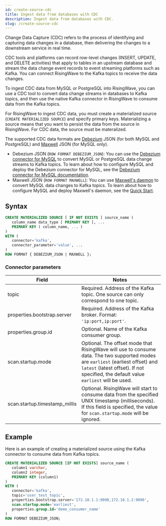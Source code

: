 ```yaml
---
id: create-source-cdc
title: Ingest data from databases with CDC
description: Ingest data from databases with CDC.
slug: /create-source-cdc
---
```

<head>
  <link rel="canonical" href="https://docs.risingwave.com/docs/current/create-source-cdc/" />
</head>

Change Data Capture (CDC) refers to the process of identifying and capturing data changes in a database, then delivering the changes to a downstream service in real time. 

CDC tools and platforms can record row-level changes (INSERT, UPDATE, and DELETE activities) that apply to tables in an upstream database and stream the data change event records to event streaming platforms such as Kafka. You can connect RisingWave to the Kafka topics to receive the data changes.

To ingest CDC data from MySQL or PostgreSQL into RisingWave, you can use a CDC tool to convert data change streams in databases to Kafka topics, and then use the native Kafka connector in RisingWave to consume data from the Kafka topics.

For RisingWave to ingest CDC data, you must create a materialized source (`CREATE MATERIALIZED SOURCE`) and specify primary keys. Materializing a source means that you want to persist the data from the source in RisingWave. For CDC data, the source must be materalized.

The supported CDC data formats are [Debezium](https://debezium.io) JSON (for both MySQL and PostgreSQL) and [Maxwell](https://maxwells-daemon.io) JSON (for MySQL only).

- Debezium JSON (`ROW FORMAT DEBEZIUM_JSON`): You can use the [Debezium connector for MySQL](https://debezium.io/documentation/reference/stable/connectors/mysql.html) to convert MySQL or PostgreSQL data change streams to Kafka topics. To learn about how to configure MySQL and deploy the Debezium connector for MySQL, see the [Debezium connector for MySQL documentation](https://debezium.io/documentation/reference/stable/connectors/mysql.html).
- Maxwell JSON (`ROW FORMAT MAXWELL`): You can use [Maxwell's daemon](https://maxwells-daemon.io/) to convert MySQL data changes to Kafka topics. To learn about how to configure MySQL and deploy Maxwell's daemon, see the [Quick Start](https://maxwells-daemon.io/quickstart/).


## Syntax

```sql
CREATE MATERIALIZED SOURCE [ IF NOT EXISTS ] source_name (
   column_name data_type [ PRIMARY KEY ], ...
   PRIMARY KEY ( column_name, ... )
) 
WITH (
   connector='kafka',
   connector_parameter='value', ...
) 
ROW FORMAT { DEBEZIUM_JSON | MAXWELL };
```

### Connector parameters

|Field|Notes|
|---|---|
|topic| Required. Address of the Kafka topic. One source can only correspond to one topic.|
|properties.bootstrap.server| Required. Address of the Kafka broker. Format: `'ip:port,ip:port'`.	|
|properties.group.id	|Optional. Name of the Kafka consumer group.	|
|scan.startup.mode|Optional. The offset mode that RisingWave will use to consume data. The two supported modes are `earliest` (earliest offset) and `latest` (latest offset). If not specified, the default value `earliest` will be used.|
|scan.startup.timestamp_millis|Optional. RisingWave will start to consume data from the specified UNIX timestamp (milliseconds). If this field is specified, the value for `scan.startup.mode` will be ignored.|


## Example

Here is an example of creating a materialized source using the Kafka connector to consume data from Kafka topics.

```sql
CREATE MATERIALIZED SOURCE [IF NOT EXISTS] source_name (
   column1 varchar,
   column2 integer,
   PRIMARY KEY (column1)
) 
WITH (
   connector='kafka',
   topic='user_test_topic',
   properties.bootstrap.server='172.10.1.1:9090,172.10.1.2:9090',
   scan.startup.mode='earliest',
   properties.group.id='demo_consumer_name'
) 
ROW FORMAT DEBEZIUM_JSON;
```
